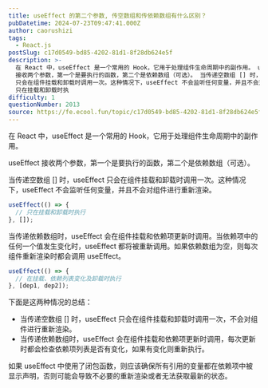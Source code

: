 ```yaml
---
title: useEffect 的第二个参数, 传空数组和传依赖数组有什么区别？
pubDatetime: 2024-07-23T09:47:41.000Z
author: caorushizi
tags:
  - React.js
postSlug: c17d0549-bd85-4202-81d1-8f28db624e5f
description: >-
  在 React 中，useEffect 是一个常用的 Hook，它用于处理组件生命周期中的副作用。 useEffect
  接收两个参数，第一个是要执行的函数，第二个是依赖数组（可选）。 当传递空数组 [] 时，useEffect
  只会在组件挂载和卸载时调用一次。这种情况下，useEffect 不会监听任何变量，并且不会对组件进行重新渲染。 useEffect(() => { //
  只在挂载和卸载时执
difficulty: 1
questionNumber: 2013
source: https://fe.ecool.fun/topic/c17d0549-bd85-4202-81d1-8f28db624e5f
---
```


在 React 中，useEffect 是一个常用的 Hook，它用于处理组件生命周期中的副作用。

useEffect 接收两个参数，第一个是要执行的函数，第二个是依赖数组（可选）。

当传递空数组 [] 时，useEffect 只会在组件挂载和卸载时调用一次。这种情况下，useEffect 不会监听任何变量，并且不会对组件进行重新渲染。

```js
useEffect(() => {
  // 只在挂载和卸载时执行
}, []);
```

当传递依赖数组时，useEffect 会在组件挂载和依赖项更新时调用。当依赖项中的任何一个值发生变化时，useEffect 都将被重新调用。如果依赖数组为空，则每次组件重新渲染时都会调用 useEffect。

```js
useEffect(() => {
  // 在挂载、依赖列表变化及卸载时执行
}, [dep1, dep2]);
```

下面是这两种情况的总结：

- 当传递空数组 [] 时，useEffect 只会在组件挂载和卸载时调用一次，不会对组件进行重新渲染。
- 当传递依赖数组时，useEffect 会在组件挂载和依赖项更新时调用，每次更新时都会检查依赖项列表是否有变化，如果有变化则重新执行。

如果 useEffect 中使用了闭包函数，则应该确保所有引用的变量都在依赖项中被显示声明，否则可能会导致不必要的重新渲染或者无法获取最新的状态。
